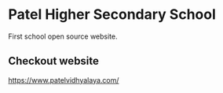 # Patel Higher Secondary School
First school open source website. 

## Checkout website
https://www.patelvidhyalaya.com/

